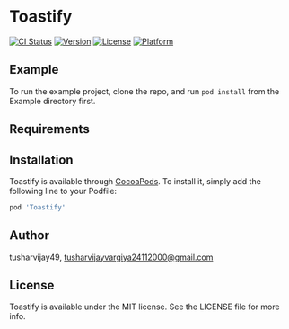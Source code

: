 # Toastify

[![CI Status](https://img.shields.io/travis/tusharvijay49/Toastify.svg?style=flat)](https://travis-ci.org/tusharvijay49/Toastify)
[![Version](https://img.shields.io/cocoapods/v/Toastify.svg?style=flat)](https://cocoapods.org/pods/Toastify)
[![License](https://img.shields.io/cocoapods/l/Toastify.svg?style=flat)](https://cocoapods.org/pods/Toastify)
[![Platform](https://img.shields.io/cocoapods/p/Toastify.svg?style=flat)](https://cocoapods.org/pods/Toastify)

## Example

To run the example project, clone the repo, and run `pod install` from the Example directory first.

## Requirements

## Installation

Toastify is available through [CocoaPods](https://cocoapods.org). To install
it, simply add the following line to your Podfile:

```ruby
pod 'Toastify'
```

## Author

tusharvijay49, tusharvijayvargiya24112000@gmail.com

## License

Toastify is available under the MIT license. See the LICENSE file for more info.
